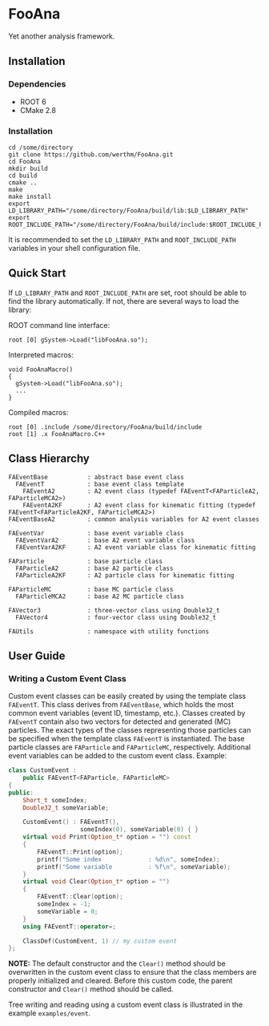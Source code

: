 FooAna
======

Yet another analysis framework.

## Installation

### Dependencies
* ROOT 6
* CMake 2.8

### Installation
```
cd /some/directory
git clone https://github.com/werthm/FooAna.git
cd FooAna
mkdir build
cd build
cmake ..
make
make install
export LD_LIBRARY_PATH="/some/directory/FooAna/build/lib:$LD_LIBRARY_PATH"
export ROOT_INCLUDE_PATH="/some/directory/FooAna/build/include:$ROOT_INCLUDE_PATH"
```
It is recommended to set the `LD_LIBRARY_PATH` and `ROOT_INCLUDE_PATH` variables
in your shell configuration file.

## Quick Start
If `LD_LIBRARY_PATH` and `ROOT_INCLUDE_PATH` are set, root should be able to
find the library automatically. If not, there are several ways to load the
library:

ROOT command line interface:
```
root [0] gSystem->Load("libFooAna.so");
```
Interpreted macros:
```
void FooAnaMacro()
{
  gSystem->Load("libFooAna.so");
  ...
}
```
Compiled macros:
```
root [0] .include /some/directory/FooAna/build/include
root [1] .x FooAnaMacro.C++
```

## Class Hierarchy
```
FAEventBase           : abstract base event class
  FAEventT            : base event class template
    FAEventA2         : A2 event class (typedef FAEventT<FAParticleA2, FAParticleMCA2>)
    FAEventA2KF       : A2 event class for kinematic fitting (typedef FAEventT<FAParticleA2KF, FAParticleMCA2>)
FAEventBaseA2         : common analysis variables for A2 event classes

FAEventVar            : base event variable class
  FAEventVarA2        : base A2 event variable class
  FAEventVarA2KF      : A2 event variable class for kinematic fitting

FAParticle            : base particle class
  FAParticleA2        : base A2 particle class
  FAParticleA2KF      : A2 particle class for kinematic fitting

FAParticleMC          : base MC particle class
  FAParticleMCA2      : base A2 MC particle class

FAVector3             : three-vector class using Double32_t
  FAVector4           : four-vector class using Double32_t

FAUtils               : namespace with utility functions
```

## User Guide

### Writing a Custom Event Class
Custom event classes can be easily created by using the template class `FAEventT`. This
class derives from `FAEventBase`, which holds the most common event variables (event ID,
timestamp, etc.). Classes created by `FAEventT` contain also two vectors for detected
and generated (MC) particles. The exact types of the classes representing those particles
can be specified when the template class `FAEventT` is instantiated. The base particle
classes are `FAParticle` and `FAParticleMC`, respectively. Additional event variables
can be added to the custom event class.
Example:
```C++
class CustomEvent :
    public FAEventT<FAParticle, FAParticleMC>
{
public:
    Short_t someIndex;
    Double32_t someVariable;

    CustomEvent() : FAEventT(),
                    someIndex(0), someVariable(0) { }
    virtual void Print(Option_t* option = "") const
    {
        FAEventT::Print(option);
        printf("Some index             : %d\n", someIndex);
        printf("Some variable          : %f\n", someVariable);
    }
    virtual void Clear(Option_t* option = "")
    {
        FAEventT::Clear(option);
        someIndex = -1;
        someVariable = 0;
    }
    using FAEventT::operator=;

    ClassDef(CustomEvent, 1) // my custom event
};
```
**NOTE:** The default constructor and the `Clear()` method should be overwritten
in the custom event class to ensure that the class members are properly
initialized and cleared. Before this custom code, the parent constructor and `Clear()`
method should be called.

Tree writing and reading using a custom event class is illustrated in the example
`examples/event`.
